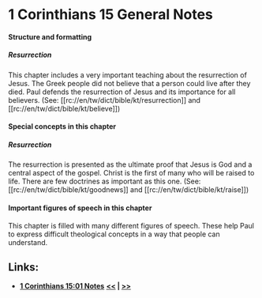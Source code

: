 # 1 Corinthians 15 General Notes #

#### Structure and formatting ####

##### Resurrection #####
This chapter includes a very important teaching about the resurrection of Jesus. The Greek people did not believe that a person could live after they died. Paul defends the resurrection of Jesus and its importance for all believers. (See: [[rc://en/tw/dict/bible/kt/resurrection]] and [[rc://en/tw/dict/bible/kt/believe]])

#### Special concepts in this chapter ####

##### Resurrection #####
The resurrection is presented as the ultimate proof that Jesus is God and a central aspect of the gospel. Christ is the first of many who will be raised to life. There are few doctrines as important as this one. (See: [[rc://en/tw/dict/bible/kt/goodnews]] and [[rc://en/tw/dict/bible/kt/raise]])

#### Important figures of speech in this chapter ####

This chapter is filled with many different figures of speech. These help Paul to express difficult theological concepts in a way that people can understand. 

## Links: ##

* __[1 Corinthians 15:01 Notes](./01.md)__
__[<<](../14/intro.md) | [>>](../16/intro.md)__